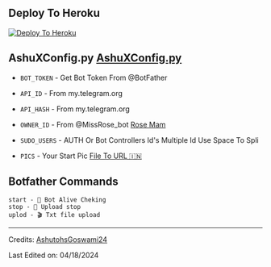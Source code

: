 


## Deploy To Heroku

[![Deploy To Heroku](https://www.herokucdn.com/deploy/button.svg)](https://heroku.com/deploy?template=https://github.com/aditya94139/TxTLchBot)

## AshuXConfig.py [AshuXConfig.py](https://github.com/animexboy/TxTLchBot/blob/main/modules/AshuXConfig.py)

* `BOT_TOKEN`  - Get Bot Token From @BotFather

* `API_ID` - From my.telegram.org 

* `API_HASH` - From my.telegram.org

* `OWNER_ID` - From @MissRose_bot [Rose Mam](https://t.me/MissRose_bot)

* `SUDO_USERS` - AUTH Or Bot Controllers Id's Multiple Id Use Space To Spli
  
* `PICS` - Your Start Pic [File To URL 🇮🇳](https://t.me/FileToUrlX_Bot)


## Botfather Commands
```
start - 🦋 Bot Alive Cheking
stop - 🛑 Upload stop
uplod - 🎬 Txt file upload
```


 
-----
Credits: [AshutohsGoswami24](https://github.com/AshutoshGoswami24)

Last Edited on: 04/18/2024
